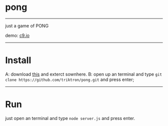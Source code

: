 # pong
----------


just a game of PONG

demo: [c9.io](http://triktron.github.io/Pong.html)


----------
# Install

A: download [this](https://github.com/triktron/pong/archive/v1.2.zip) and exterct sownhere.
B: open up an terminal and type `git clone https://github.com/triktron/pong.git` and press enter;


----------
# Run

just open an terminal and type `node server.js` and press enter.
